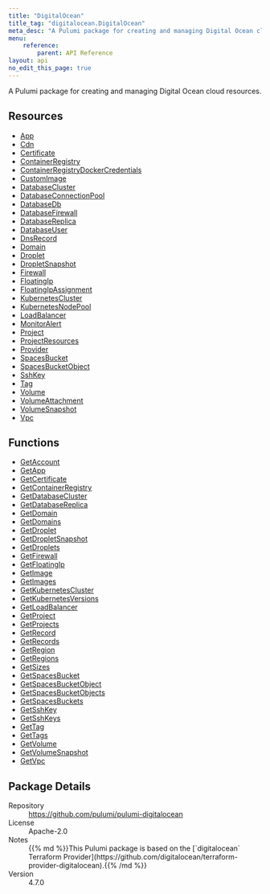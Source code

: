 ```yaml
---
title: "DigitalOcean"
title_tag: "digitalocean.DigitalOcean"
meta_desc: "A Pulumi package for creating and managing Digital Ocean cloud resources."
menu:
    reference:
        parent: API Reference
layout: api
no_edit_this_page: true
---
```


<!-- WARNING: this file was generated by Pulumi Docs Generator. -->
<!-- Do not edit by hand unless you're certain you know what you are doing! -->

A Pulumi package for creating and managing Digital Ocean cloud resources.

<h2 id="resources">Resources</h2>
<ul class="api">
    <li><a href="app" title="App"><span class="api-symbol api-symbol--resource"></span>App</a></li>
    <li><a href="cdn" title="Cdn"><span class="api-symbol api-symbol--resource"></span>Cdn</a></li>
    <li><a href="certificate" title="Certificate"><span class="api-symbol api-symbol--resource"></span>Certificate</a></li>
    <li><a href="containerregistry" title="ContainerRegistry"><span class="api-symbol api-symbol--resource"></span>ContainerRegistry</a></li>
    <li><a href="containerregistrydockercredentials" title="ContainerRegistryDockerCredentials"><span class="api-symbol api-symbol--resource"></span>ContainerRegistryDockerCredentials</a></li>
    <li><a href="customimage" title="CustomImage"><span class="api-symbol api-symbol--resource"></span>CustomImage</a></li>
    <li><a href="databasecluster" title="DatabaseCluster"><span class="api-symbol api-symbol--resource"></span>DatabaseCluster</a></li>
    <li><a href="databaseconnectionpool" title="DatabaseConnectionPool"><span class="api-symbol api-symbol--resource"></span>DatabaseConnectionPool</a></li>
    <li><a href="databasedb" title="DatabaseDb"><span class="api-symbol api-symbol--resource"></span>DatabaseDb</a></li>
    <li><a href="databasefirewall" title="DatabaseFirewall"><span class="api-symbol api-symbol--resource"></span>DatabaseFirewall</a></li>
    <li><a href="databasereplica" title="DatabaseReplica"><span class="api-symbol api-symbol--resource"></span>DatabaseReplica</a></li>
    <li><a href="databaseuser" title="DatabaseUser"><span class="api-symbol api-symbol--resource"></span>DatabaseUser</a></li>
    <li><a href="dnsrecord" title="DnsRecord"><span class="api-symbol api-symbol--resource"></span>DnsRecord</a></li>
    <li><a href="domain" title="Domain"><span class="api-symbol api-symbol--resource"></span>Domain</a></li>
    <li><a href="droplet" title="Droplet"><span class="api-symbol api-symbol--resource"></span>Droplet</a></li>
    <li><a href="dropletsnapshot" title="DropletSnapshot"><span class="api-symbol api-symbol--resource"></span>DropletSnapshot</a></li>
    <li><a href="firewall" title="Firewall"><span class="api-symbol api-symbol--resource"></span>Firewall</a></li>
    <li><a href="floatingip" title="FloatingIp"><span class="api-symbol api-symbol--resource"></span>FloatingIp</a></li>
    <li><a href="floatingipassignment" title="FloatingIpAssignment"><span class="api-symbol api-symbol--resource"></span>FloatingIpAssignment</a></li>
    <li><a href="kubernetescluster" title="KubernetesCluster"><span class="api-symbol api-symbol--resource"></span>KubernetesCluster</a></li>
    <li><a href="kubernetesnodepool" title="KubernetesNodePool"><span class="api-symbol api-symbol--resource"></span>KubernetesNodePool</a></li>
    <li><a href="loadbalancer" title="LoadBalancer"><span class="api-symbol api-symbol--resource"></span>LoadBalancer</a></li>
    <li><a href="monitoralert" title="MonitorAlert"><span class="api-symbol api-symbol--resource"></span>MonitorAlert</a></li>
    <li><a href="project" title="Project"><span class="api-symbol api-symbol--resource"></span>Project</a></li>
    <li><a href="projectresources" title="ProjectResources"><span class="api-symbol api-symbol--resource"></span>ProjectResources</a></li>
    <li><a href="provider" title="Provider"><span class="api-symbol api-symbol--resource"></span>Provider</a></li>
    <li><a href="spacesbucket" title="SpacesBucket"><span class="api-symbol api-symbol--resource"></span>SpacesBucket</a></li>
    <li><a href="spacesbucketobject" title="SpacesBucketObject"><span class="api-symbol api-symbol--resource"></span>SpacesBucketObject</a></li>
    <li><a href="sshkey" title="SshKey"><span class="api-symbol api-symbol--resource"></span>SshKey</a></li>
    <li><a href="tag" title="Tag"><span class="api-symbol api-symbol--resource"></span>Tag</a></li>
    <li><a href="volume" title="Volume"><span class="api-symbol api-symbol--resource"></span>Volume</a></li>
    <li><a href="volumeattachment" title="VolumeAttachment"><span class="api-symbol api-symbol--resource"></span>VolumeAttachment</a></li>
    <li><a href="volumesnapshot" title="VolumeSnapshot"><span class="api-symbol api-symbol--resource"></span>VolumeSnapshot</a></li>
    <li><a href="vpc" title="Vpc"><span class="api-symbol api-symbol--resource"></span>Vpc</a></li>
</ul>

<h2 id="functions">Functions</h2>
<ul class="api">
    <li><a href="getaccount" title="GetAccount"><span class="api-symbol api-symbol--function"></span>GetAccount</a></li>
    <li><a href="getapp" title="GetApp"><span class="api-symbol api-symbol--function"></span>GetApp</a></li>
    <li><a href="getcertificate" title="GetCertificate"><span class="api-symbol api-symbol--function"></span>GetCertificate</a></li>
    <li><a href="getcontainerregistry" title="GetContainerRegistry"><span class="api-symbol api-symbol--function"></span>GetContainerRegistry</a></li>
    <li><a href="getdatabasecluster" title="GetDatabaseCluster"><span class="api-symbol api-symbol--function"></span>GetDatabaseCluster</a></li>
    <li><a href="getdatabasereplica" title="GetDatabaseReplica"><span class="api-symbol api-symbol--function"></span>GetDatabaseReplica</a></li>
    <li><a href="getdomain" title="GetDomain"><span class="api-symbol api-symbol--function"></span>GetDomain</a></li>
    <li><a href="getdomains" title="GetDomains"><span class="api-symbol api-symbol--function"></span>GetDomains</a></li>
    <li><a href="getdroplet" title="GetDroplet"><span class="api-symbol api-symbol--function"></span>GetDroplet</a></li>
    <li><a href="getdropletsnapshot" title="GetDropletSnapshot"><span class="api-symbol api-symbol--function"></span>GetDropletSnapshot</a></li>
    <li><a href="getdroplets" title="GetDroplets"><span class="api-symbol api-symbol--function"></span>GetDroplets</a></li>
    <li><a href="getfirewall" title="GetFirewall"><span class="api-symbol api-symbol--function"></span>GetFirewall</a></li>
    <li><a href="getfloatingip" title="GetFloatingIp"><span class="api-symbol api-symbol--function"></span>GetFloatingIp</a></li>
    <li><a href="getimage" title="GetImage"><span class="api-symbol api-symbol--function"></span>GetImage</a></li>
    <li><a href="getimages" title="GetImages"><span class="api-symbol api-symbol--function"></span>GetImages</a></li>
    <li><a href="getkubernetescluster" title="GetKubernetesCluster"><span class="api-symbol api-symbol--function"></span>GetKubernetesCluster</a></li>
    <li><a href="getkubernetesversions" title="GetKubernetesVersions"><span class="api-symbol api-symbol--function"></span>GetKubernetesVersions</a></li>
    <li><a href="getloadbalancer" title="GetLoadBalancer"><span class="api-symbol api-symbol--function"></span>GetLoadBalancer</a></li>
    <li><a href="getproject" title="GetProject"><span class="api-symbol api-symbol--function"></span>GetProject</a></li>
    <li><a href="getprojects" title="GetProjects"><span class="api-symbol api-symbol--function"></span>GetProjects</a></li>
    <li><a href="getrecord" title="GetRecord"><span class="api-symbol api-symbol--function"></span>GetRecord</a></li>
    <li><a href="getrecords" title="GetRecords"><span class="api-symbol api-symbol--function"></span>GetRecords</a></li>
    <li><a href="getregion" title="GetRegion"><span class="api-symbol api-symbol--function"></span>GetRegion</a></li>
    <li><a href="getregions" title="GetRegions"><span class="api-symbol api-symbol--function"></span>GetRegions</a></li>
    <li><a href="getsizes" title="GetSizes"><span class="api-symbol api-symbol--function"></span>GetSizes</a></li>
    <li><a href="getspacesbucket" title="GetSpacesBucket"><span class="api-symbol api-symbol--function"></span>GetSpacesBucket</a></li>
    <li><a href="getspacesbucketobject" title="GetSpacesBucketObject"><span class="api-symbol api-symbol--function"></span>GetSpacesBucketObject</a></li>
    <li><a href="getspacesbucketobjects" title="GetSpacesBucketObjects"><span class="api-symbol api-symbol--function"></span>GetSpacesBucketObjects</a></li>
    <li><a href="getspacesbuckets" title="GetSpacesBuckets"><span class="api-symbol api-symbol--function"></span>GetSpacesBuckets</a></li>
    <li><a href="getsshkey" title="GetSshKey"><span class="api-symbol api-symbol--function"></span>GetSshKey</a></li>
    <li><a href="getsshkeys" title="GetSshKeys"><span class="api-symbol api-symbol--function"></span>GetSshKeys</a></li>
    <li><a href="gettag" title="GetTag"><span class="api-symbol api-symbol--function"></span>GetTag</a></li>
    <li><a href="gettags" title="GetTags"><span class="api-symbol api-symbol--function"></span>GetTags</a></li>
    <li><a href="getvolume" title="GetVolume"><span class="api-symbol api-symbol--function"></span>GetVolume</a></li>
    <li><a href="getvolumesnapshot" title="GetVolumeSnapshot"><span class="api-symbol api-symbol--function"></span>GetVolumeSnapshot</a></li>
    <li><a href="getvpc" title="GetVpc"><span class="api-symbol api-symbol--function"></span>GetVpc</a></li>
</ul>

<h2 id="package-details">Package Details</h2>
<dl class="package-details">
	<dt>Repository</dt>
	<dd><a href="https://github.com/pulumi/pulumi-digitalocean">https://github.com/pulumi/pulumi-digitalocean</a></dd>
	<dt>License</dt>
	<dd>Apache-2.0</dd>
	<dt>Notes</dt>
	<dd>{{% md %}}This Pulumi package is based on the [`digitalocean` Terraform Provider](https://github.com/digitalocean/terraform-provider-digitalocean).{{% /md %}}</dd>
	<dt>Version</dt>
	<dd>4.7.0</dd>
</dl>

